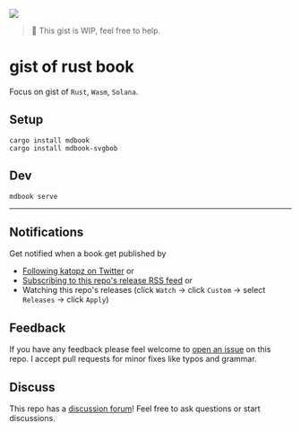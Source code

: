 ![](assets/gist-logo-dark.svg)

> 🚧 This gist is WIP, feel free to help.

# gist of rust book

Focus on gist of `Rust`, `Wasm`, `Solana`.

## Setup

```
cargo install mdbook
cargo install mdbook-svgbob
```

## Dev

```
mdbook serve
```

---

## Notifications

Get notified when a book get published by

- [Following katopz on Twitter](https://twitter.com/katopz) or
- [Subscribing to this repo's release RSS feed](https://github.com/gist-rs/book/releases.atom) or
- Watching this repo's releases (click `Watch` -> click `Custom` -> select `Releases` -> click `Apply`)

## Feedback

If you have any feedback please feel welcome to [open an issue](https://github.com/gist-rs/book/issues/new) on this repo. I accept pull requests for minor fixes like typos and grammar.

## Discuss

This repo has a [discussion forum](https://github.com/gist-rs/book/discussions)! Feel free to ask questions or start discussions.

